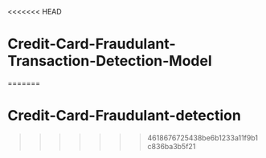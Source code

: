 <<<<<<< HEAD
# Credit-Card-Fraudulant-Transaction-Detection-Model
=======
# Credit-Card-Fraudulant-detection
>>>>>>> 4618676725438be6b1233a11f9b1c836ba3b5f21
